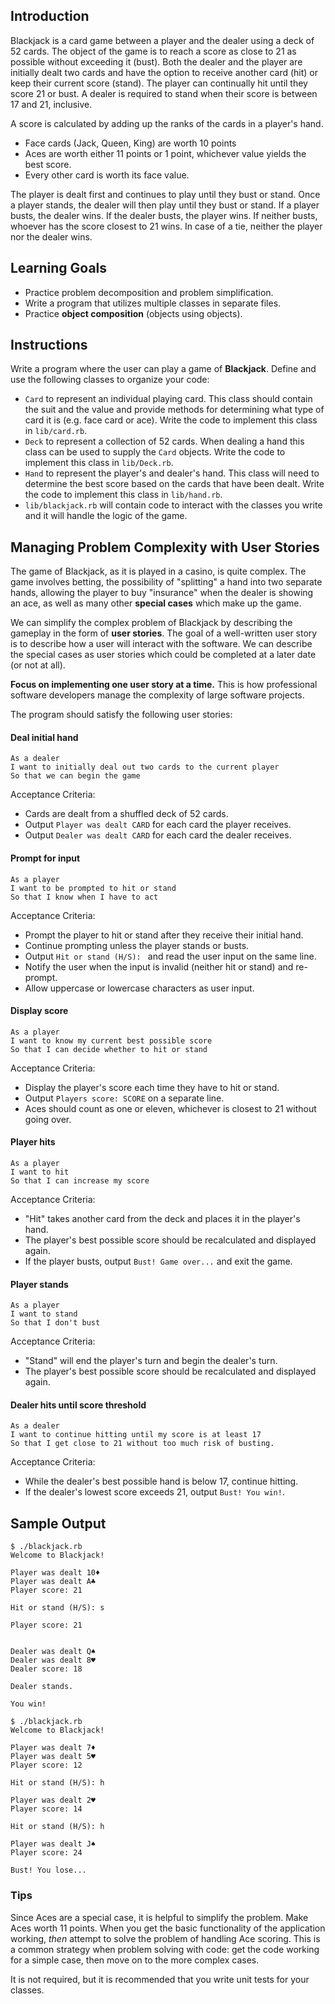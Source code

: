 ## Introduction

Blackjack is a card game between a player and the dealer using a deck of 52 cards. The object of the game is to reach a score as close to 21 as possible without exceeding it (bust). Both the dealer and the player are initially dealt two cards and have the option to receive another card (hit) or keep their current score (stand). The player can continually hit until they score 21 or bust. A dealer is required to stand when their score is between 17 and 21, inclusive.

A score is calculated by adding up the ranks of the cards in a player's hand.

* Face cards (Jack, Queen, King) are worth 10 points
* Aces are worth either 11 points or 1 point, whichever value yields the best score.
* Every other card is worth its face value.

The player is dealt first and continues to play until they bust or stand. Once a player stands, the dealer will then play until they bust or stand. If a player busts, the dealer wins. If the dealer busts, the player wins. If neither busts, whoever has the score closest to 21 wins. In case of a tie, neither the player nor the dealer wins.

## Learning Goals

* Practice problem decomposition and problem simplification.
* Write a program that utilizes multiple classes in separate files.
* Practice **object composition** (objects using objects).

## Instructions

Write a program where the user can play a game of **Blackjack**. Define and use the following classes to organize your code:

* `Card` to represent an individual playing card. This class should contain the suit and the value and provide methods for determining what type of card it is (e.g. face card or ace). Write the code to implement this class in `lib/card.rb`.
* `Deck` to represent a collection of 52 cards. When dealing a hand this class can be used to supply the `Card` objects. Write the code to implement this class in `lib/Deck.rb`.
* `Hand` to represent the player's and dealer's hand. This class will need to determine the best score based on the cards that have been dealt. Write the code to implement this class in `lib/hand.rb`.
* `lib/blackjack.rb` will contain code to interact with the classes you write and it will handle the logic of the game.


## Managing Problem Complexity with User Stories

The game of Blackjack, as it is played in a casino, is quite complex. The game involves betting, the possibility of "splitting" a hand into two separate hands, allowing the player to buy "insurance" when the dealer is showing an ace, as well as many other **special cases** which make up the game.

We can simplify the complex problem of Blackjack by describing the gameplay in the form of **user stories**. The goal of a well-written user story is to describe how a user will interact with the software. We can describe the special cases as user stories which could be completed at a later date (or not at all).

**Focus on implementing one user story at a time.** This is how professional software developers manage the complexity of large software projects.

The program should satisfy the following user stories:

#### Deal initial hand

```no-highlight
As a dealer
I want to initially deal out two cards to the current player
So that we can begin the game
```

Acceptance Criteria:

* Cards are dealt from a shuffled deck of 52 cards.
* Output `Player was dealt CARD` for each card the player receives.
* Output `Dealer was dealt CARD` for each card the dealer receives.

#### Prompt for input

```no-highlight
As a player
I want to be prompted to hit or stand
So that I know when I have to act
```

Acceptance Criteria:

* Prompt the player to hit or stand after they receive their initial hand.
* Continue prompting unless the player stands or busts.
* Output `Hit or stand (H/S): ` and read the user input on the same line.
* Notify the user when the input is invalid (neither hit or stand) and re-prompt.
* Allow uppercase or lowercase characters as user input.

#### Display score

```no-highlight
As a player
I want to know my current best possible score
So that I can decide whether to hit or stand
```

Acceptance Criteria:
* Display the player's score each time they have to hit or stand.
* Output `Players score: SCORE` on a separate line.
* Aces should count as one or eleven, whichever is closest to 21 without going over.

#### Player hits

```no-highlight
As a player
I want to hit
So that I can increase my score
```

Acceptance Criteria:

* "Hit" takes another card from the deck and places it in the player's hand.
* The player's best possible score should be recalculated and displayed again.
* If the player busts, output `Bust! Game over...` and exit the game.

#### Player stands

```no-highlight
As a player
I want to stand
So that I don't bust
```

Acceptance Criteria:

* "Stand" will end the player's turn and begin the dealer's turn.
* The player's best possible score should be recalculated and displayed again.

#### Dealer hits until score threshold

```no-highlight
As a dealer
I want to continue hitting until my score is at least 17
So that I get close to 21 without too much risk of busting.
```

Acceptance Criteria:

* While the dealer's best possible hand is below 17, continue hitting.
* If the dealer's lowest score exceeds 21, output `Bust! You win!`.

## Sample Output

```no-highlight
$ ./blackjack.rb
Welcome to Blackjack!

Player was dealt 10♦
Player was dealt A♣
Player score: 21

Hit or stand (H/S): s

Player score: 21


Dealer was dealt Q♠
Dealer was dealt 8♥
Dealer score: 18

Dealer stands.

You win!
```

```no-highlight
$ ./blackjack.rb
Welcome to Blackjack!

Player was dealt 7♦
Player was dealt 5♥
Player score: 12

Hit or stand (H/S): h

Player was dealt 2♥
Player score: 14

Hit or stand (H/S): h

Player was dealt J♠
Player score: 24

Bust! You lose...
```

### Tips

Since Aces are a special case, it is helpful to simplify the problem. Make Aces
worth 11 points. When you get the basic functionality of the application
working, _then_ attempt to solve the problem of handling Ace scoring. This is a
common strategy when problem solving with code: get the code working for a
simple case, then move on to the more complex cases.

It is not required, but it is recommended that you write unit tests for your
classes.
